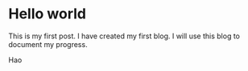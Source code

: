 # Hello world
This is my first post. I have created my first blog. 
I will use this blog to document my progress.


Hao

